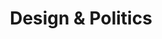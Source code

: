 ---
title: Design & Politics
type: Conversation
location: Rhode Island School of Design, US
subtext:
dateFormat: # "year", otherwise will be displayed MM.YYYY
dateEnd: 
dateStart: 2022-02-25
url: https://risd.gd/notices/conversation-with-gemma-copeland
---